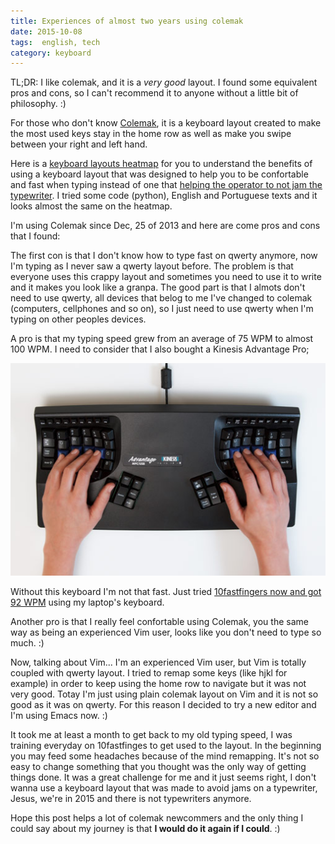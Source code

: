 ```yaml
---
title: Experiences of almost two years using colemak
date: 2015-10-08
tags:  english, tech
category: keyboard
---
```


TL;DR: I like colemak, and it is a *very good* layout. I found some equivalent
pros and cons, so I can't recommend it to anyone without a little bit of
philosophy. :)

For those who don't know [Colemak](http://colemak.com/), it is a keyboard layout
created to make the most used keys stay in the home row as well as make you
swipe between your right and left hand.

Here is a
[keyboard layouts heatmap](http://www.patrick-wied.at/projects/heatmap-keyboard/)
for you to understand the benefits of using a keyboard layout that was designed
to help you to be confortable and fast when typing instead of one that
[helping the operator to not jam the typewriter](https://en.wikipedia.org/wiki/QWERTY).
I tried some code (python), English and Portuguese texts and it looks almost the
same on the heatmap.

I'm using Colemak since Dec, 25 of 2013 and here are come pros and cons that I
found:

The first con is that I don't know how to type fast on qwerty anymore, now I'm
typing as I never saw a qwerty layout before. The problem is that everyone uses
this crappy layout and sometimes you need to use it to write and it makes you
look like a granpa. The good part is that I almots don't need to use qwerty, all
devices that belog to me I've changed to colemak (computers, cellphones and so
on), so I just need to use qwerty when I'm typing on other peoples devices.

A pro is that my typing speed grew from an average of 75 WPM to almost 100
WPM. I need to consider that I also bought a Kinesis Advantage Pro;

![Kinesis advantage photo](/images/posts/almost-two-years-using-colemak-kinesis.jpg
"Kinesis Advantage")

Without this keyboard I'm not that fast. Just tried
[10fastfingers now and got 92 WPM](http://10fastfingers.com/user/504663/) using
my laptop's keyboard.

Another pro is that I really feel confortable using Colemak, you the same way as
being an experienced Vim user, looks like you don't need to type so much. :)

Now, talking about Vim... I'm an experienced Vim user, but Vim is totally
coupled with qwerty layout. I tried to remap some keys (like hjkl for example)
in order to keep using the home row to navigate but it was not very good. Totay
I'm just using plain colemak layout on Vim and it is not so good as it was on
qwerty. For this reason I decided to try a new editor and I'm using Emacs
now. :)

It took me at least a month to get back to my old typing speed, I was training
everyday on 10fastfinges to get used to the layout. In the beginning you may
feed some headaches because of the mind remapping. It's not so easy to change
something that you thought was the only way of getting things done. It was a
great challenge for me and it just seems right, I don't wanna use a keyboard
layout that was made to avoid jams on a typewriter, Jesus, we're in 2015 and
there is not typewriters anymore.

Hope this post helps a lot of colemak newcommers and the only thing I could say
about my journey is that **I would do it again if I could**. :)
